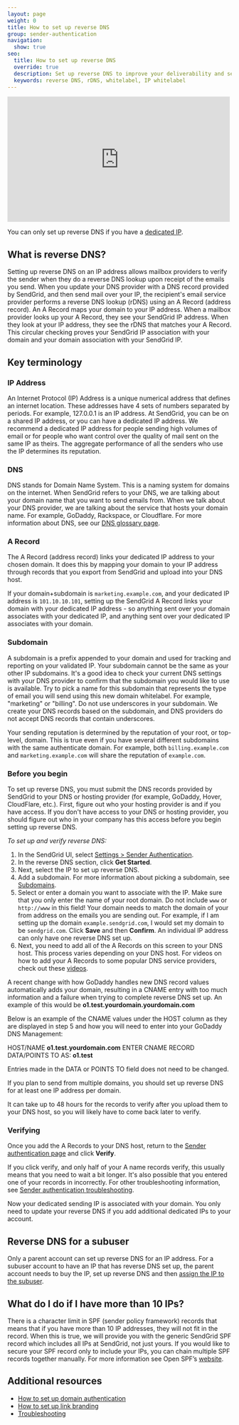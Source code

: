 ```yaml
---
layout: page
weight: 0
title: How to set up reverse DNS
group: sender-authentication
navigation:
  show: true
seo:
  title: How to set up reverse DNS
  override: true
  description: Set up reverse DNS to improve your deliverability and security of your emails.
  keywords: reverse DNS, rDNS, whitelabel, IP whitelabel
---
```


<iframe src="https://player.vimeo.com/video/265831363" width="500" height="281" frameborder="0" webkitallowfullscreen mozallowfullscreen allowfullscreen></iframe>

<call-out>

You can only set up reverse DNS if you have a [dedicated IP]({{root_url}}/ui/account-and-settings/dedicated-ip-addresses/).

</call-out>

## 	What is reverse DNS?

Setting up reverse DNS on an IP address allows mailbox providers to verify the sender when they do a reverse DNS lookup upon receipt of the emails you send. When you update your DNS provider with a DNS record provided by SendGrid, and then send mail over your IP, the recipient's email service provider performs a reverse DNS lookup (rDNS) using an A Record (address record). An A Record maps your domain to your IP address. When a mailbox provider looks up your A Record, they see your SendGrid IP address. When they look at your IP address, they see the rDNS that matches your A Record. This circular checking proves your SendGrid IP association with your domain and your domain association with your SendGrid IP.

## 	Key terminology

 ### 	IP Address

An Internet Protocol (IP) Address is a unique numerical address that defines an internet location. These addresses have 4 sets of numbers separated by periods. For example, 127.0.0.1 is an IP address. At SendGrid, you can be on a shared IP address, or you can have a dedicated IP address. We recommend a dedicated IP address for people sending high volumes of email or for people who want control over the quality of mail sent on the same IP as theirs. The aggregate performance of all the senders who use the IP determines its reputation.

 ### 	DNS

DNS stands for Domain Name System. This is a naming system for domains on the internet. When SendGrid refers to your DNS, we are talking about your domain name that you want to send emails from. When we talk about your DNS provider, we are talking about the service that hosts your domain name. For example, GoDaddy, Rackspace, or Cloudflare. For more information about DNS, see our [DNS glossary page]({{root_url}}/glossary/dns/).

 ### 	A Record

The A Record (address record) links your dedicated IP address to your chosen domain. It does this by mapping your domain to your IP address through records that you export from SendGrid and upload into your DNS host.

If your domain+subdomain is `marketing.example.com`, and your dedicated IP address is `101.10.10.101`, setting up the SendGrid A Record links your domain with your dedicated IP address - so anything sent over your domain associates with your dedicated IP, and anything sent over your dedicated IP associates with your domain.

 ### 	Subdomain

A subdomain is a prefix appended to your domain and used for tracking and reporting on your validated IP. Your subdomain cannot be the same as your other IP subdomains. It's a good idea to check your current DNS settings with your DNS provider to confirm that the subdomain you would like to use is available. Try to pick a name for this subdomain that represents the type of email you will send using this new domain whitelabel. For example, "marketing" or "billing". Do not use underscores in your subdomain. We create your DNS records based on the subdomain, and DNS providers do not accept DNS records that contain underscores.

<call-out type="warning">

 Your sending reputation is determined by the reputation of your root, or top-level, domain. This is true even if you have several different subdomains with the same authenticate domain. For example, both `billing.example.com` and `marketing.example.com` will share the reputation of `example.com`.

</call-out>


 ### 	Before you begin

To set up reverse DNS, you must submit the DNS records provided by SendGrid to your DNS or hosting provider (for example, GoDaddy, Hover, CloudFlare, etc.). First, figure out who your hosting provider is and if you have access. If you don't have access to your DNS or hosting provider, you should figure out who in your company has this access before you begin setting up reverse DNS.

*To set up and verify reverse DNS:*

1. In the SendGrid UI, select [Settings > Sender Authentication](https://app.sendgrid.com/settings/sender_auth).
2. In the reverse DNS section, click **Get Started**.
3. Next, select the IP to set up reverse DNS.
4. Add a subdomain. For more information about picking a subdomain, see [Subdomains](#subdomain).
5. Select or enter a domain you want to associate with the IP. Make sure that you only enter the name of your root domain. Do not include `www` or `http://www` in this field! Your domain needs to match the domain of your from address on the emails you are sending out. For example, if I am setting up the domain `example.sendgrid.com`, I would set my domain to be `sendgrid.com`. Click **Save** and then **Confirm**. An individual IP address can only have one reverse DNS set up.
6. Next, you need to add all of the A Records on this screen to your DNS host. This process varies depending on your DNS host. For videos on how to add your A Records to some popular DNS service providers, check out these [videos]({{root_url}}/ui/account-and-settings/dns-providers/).

A recent change with how GoDaddy handles new DNS record values automatically adds your domain, resulting in a CNAME entry with too much information and a failure when trying to complete reverse DNS set up.  An example of this would be **o1.test.yourdomain.yourdomain.com**

Below is an example of the CNAME values under the HOST column as they are displayed in step 5 and how you will need to enter into your GoDaddy DNS Management:

HOST/NAME **o1.test.yourdomain.com** ENTER CNAME RECORD DATA/POINTS TO AS: **o1.test**

Entries made in the DATA or POINTS TO field does not need to be changed.

</call-out>

<call-out>

If you plan to send from multiple domains, you should set up reverse DNS for at least one IP address per domain.

</call-out>

It can take up to 48 hours for the records to verify after you upload them to your DNS host, so you will likely have to come back later to verify.

 ### 	Verifying

Once you add the A Records to your DNS host, return to the [Sender authentication page](https://app.sendgrid.com/settings/sender_auth) and click **Verify**.

<call-out>

If you click verify, and only half of your A name records verify, this usually means that you need to wait a bit longer. It's also possible that you entered one of your records in incorrectly. For other troubleshooting information, see [Sender authentication troubleshooting]({{root_url}}/ui/account-and-settings/troubleshooting-sender-authentication/).

</call-out>

Now your dedicated sending IP is associated with your domain. You only need to update your reverse DNS if you add additional dedicated IPs to your account.

## 	Reverse DNS for a subuser

Only a parent account can set up reverse DNS for an IP address. For a subuser account to have an IP that has reverse DNS set up, the parent account needs to buy the IP, set up reverse DNS and then [assign the IP to the subuser]({{root_url}}/ui/account-and-settings/dedicated-ip-addresses/#assigning-a-dedicated-ip-address-to-a-subuser).

## 	What do I do if I have more than 10 IPs?

There is a character limit in SPF (sender policy framework) records that means that if you have more than 10 IP addresses, they will not fit in the record. When this is true, we will provide you with the generic SendGrid SPF record which includes all IPs at SendGrid, not just yours. If you would like to secure your SPF record only to include your IPs, you can chain multiple SPF records together manually. For more information see Open SPF’s [website](http://www.openspf.org/).

## 	Additional resources

- [How to set up domain authentication]({{root_url}}/ui/account-and-settings/how-to-set-up-domain-authentication/)
- [How to set up link branding]({{root_url}}/ui/account-and-settings/how-to-set-up-link-branding/)
- [Troubleshooting]({{root_url}}/ui/account-and-settings/troubleshooting-sender-authentication/)
